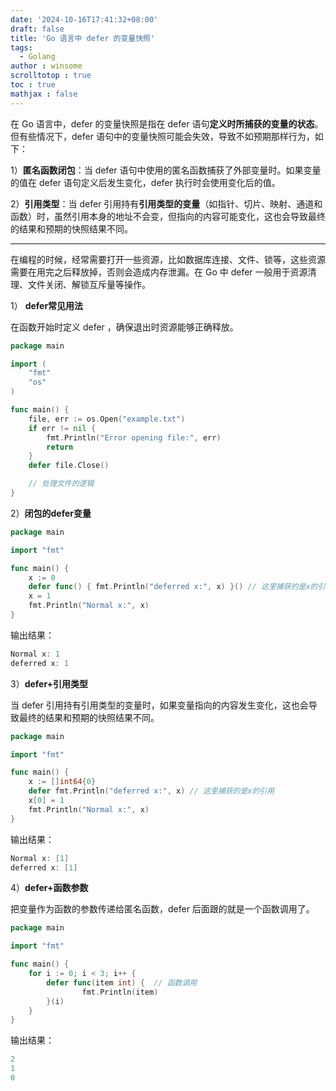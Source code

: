 ```yaml
---
date: '2024-10-16T17:41:32+08:00'
draft: false
title: 'Go 语言中 defer 的变量快照'
tags: 
  - Golang
author : winsome
scrolltotop : true
toc : true
mathjax : false
---
```


在 Go 语言中，defer 的变量快照是指在 defer 语句**定义时所捕获的变量的状态**。但有些情况下，defer 语句中的变量快照可能会失效，导致不如预期那样行为，如下：

1）**匿名函数闭包**：当 defer 语句中使用的匿名函数捕获了外部变量时。如果变量的值在 defer 语句定义后发生变化，defer 执行时会使用变化后的值。

2）**引用类型**：当 defer 引用持有**引用类型的变量**（如指针、切片、映射、通道和函数）时，虽然引用本身的地址不会变，但指向的内容可能变化，这也会导致最终的结果和预期的快照结果不同。

------

在编程的时候，经常需要打开一些资源，比如数据库连接、文件、锁等，这些资源需要在用完之后释放掉，否则会造成内存泄漏。在 Go 中 defer 一般用于资源清理、文件关闭、解锁互斥量等操作。

1） **defer常见用法**

在函数开始时定义 defer ，确保退出时资源能够正确释放。
```go
package main

import (
    "fmt"
    "os"
)

func main() {
    file, err := os.Open("example.txt")
    if err != nil {
        fmt.Println("Error opening file:", err)
        return
    }
    defer file.Close()

    // 处理文件的逻辑
}
```

2）**闭包的defer变量**
```go
package main

import "fmt"

func main() {
    x := 0
    defer func() { fmt.Println("deferred x:", x) }() // 这里捕获的是x的引用
    x = 1
    fmt.Println("Normal x:", x)
}
```
输出结果：
```go
Normal x: 1
deferred x: 1
```

3）**defer+引用类型**

当 defer 引用持有引用类型的变量时，如果变量指向的内容发生变化，这也会导致最终的结果和预期的快照结果不同。
```go
package main

import "fmt"

func main() {
    x := []int64{0}
    defer fmt.Println("deferred x:", x) // 这里捕获的是x的引用
    x[0] = 1
    fmt.Println("Normal x:", x)
}
```
输出结果：
```go
Normal x: [1]
deferred x: [1]
```

4）**defer+函数参数**

把变量作为函数的参数传递给匿名函数，defer 后面跟的就是一个函数调用了。
```go
package main

import "fmt"

func main() {
    for i := 0; i < 3; i++ {
        defer func(item int) {  // 函数调用
                fmt.Println(item)
        }(i)
    }
}
```
输出结果：
```go
2
1
0
```
